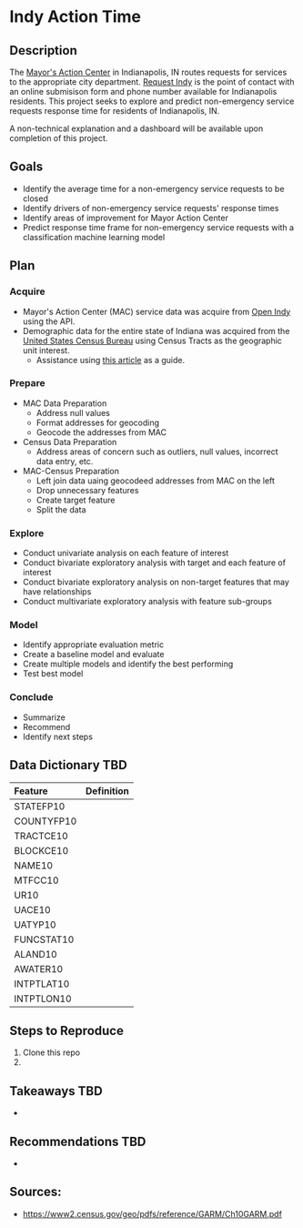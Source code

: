 # Indy Action Time 

## Description
The [Mayor's Action Center](https://www.indy.gov/activity/mayors-action-center-services) in Indianapolis, IN routes requests for services to the appropriate city department. [Request Indy](https://www.indy.gov/agency/mayors-action-center) is the point of contact with an online submisison form and phone number available for Indianapolis residents. This project seeks to explore and predict non-emergency service requests response time for residents of Indianapolis, IN.

A non-technical explanation and a dashboard will be available upon completion of this project. 


## Goals
* Identify the average time for a non-emergency service requests to be closed 
* Identify drivers of non-emergency service requests' response times 
* Identify areas of improvement for Mayor Action Center
* Predict response time frame for non-emergency service requests with a classification machine learning model

## Plan
### Acquire
* Mayor's Action Center (MAC) service data was acquire from [Open Indy](https://data.indy.gov/datasets/IndyGIS::mayors-action-center-service-cases/about) using the API.
* Demographic data for the entire state of Indiana was acquired from the [United States Census Bureau](https://data.census.gov) using Census Tracts as the geographic unit interest.
  * Assistance using [this article](https://towardsdatascience.com/scraping-us-census-data-via-cenpy-9aeab12c877e) as a guide.
### Prepare
* MAC Data Preparation
  * Address null values
  * Format addresses for geocoding
  * Geocode the addresses from MAC
* Census Data Preparation
  * Address areas of concern such as outliers, null values, incorrect data entry, etc.
* MAC-Census Preparation
  * Left join data uaing geocodeed addresses from MAC on the left
  * Drop unnecessary features
  * Create target feature
  * Split the data
### Explore
* Conduct univariate analysis on each feature of interest
* Conduct bivariate exploratory analysis with target and each feature of interest
* Conduct bivariate exploratory analysis on non-target features that may have relationships
* Conduct multivariate exploratory analysis with feature sub-groups
### Model
* Identify appropriate evaluation metric
* Create a baseline model and evaluate
* Create multiple models and identify the best performing
* Test best model 
### Conclude 
* Summarize
* Recommend
* Identify next steps

## Data Dictionary TBD
| Feature | Definition | 
|:--------|:-----------|
| STATEFP10|  |
| COUNTYFP10|  |
| TRACTCE10|  |
| BLOCKCE10|  |
| NAME10|  |
| MTFCC10 |  |
| UR10|  |
| UACE10|  |
| UATYP10 |  |
| FUNCSTAT10|  |
| ALAND10|  |
| AWATER10|  |
| INTPTLAT10 |  |
| INTPTLON10 |  |



## Steps to Reproduce
1. Clone this repo
2. 

## Takeaways TBD
* 

## Recommendations TBD
* 

## Sources:
* https://www2.census.gov/geo/pdfs/reference/GARM/Ch10GARM.pdf

